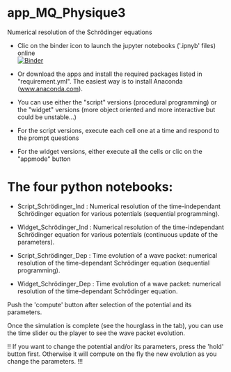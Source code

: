 # app_MQ_Physique3
Numerical resolution of the Schrödinger equations
- Clic on the binder icon to launch the jupyter notebooks ('.ipnyb' files) online  
[![Binder](https://mybinder.org/badge_logo.svg)](https://mybinder.org/v2/gh/ndardenne/app_MQ/master)

- Or download the apps and install the required packages listed in "requirement.yml". The easiest way is to install Anaconda (www.anaconda.com).

- You can use either the "script" versions (procedural programming) or the "widget" versions (more object oriented and more interactive but could be unstable...)

- For the script versions, execute each cell one at a time and respond to the prompt questions

- For the widget versions, either execute all the cells or clic on the "appmode" button

# The four python notebooks:

- Script_Schrödinger_Ind : 
 Numerical resolution of the time-independant Schrödinger equation for various potentials (sequential programming).

- Widget_Schrödinger_Ind : 
 Numerical resolution of the time-independant Schrödinger equation for various potentials (continuous update of the parameters).

- Script_Schrödinger_Dep :
 Time evolution of a wave packet: numerical resolution of the time-dependant Schrödinger equation (sequential programming).

- Widget_Schrödinger_Dep :
 Time evolution of a wave packet: numerical resolution of the time-dependant Schrödinger equation.
 
 Push the 'compute' button after selection of the potential and its parameters.
 
 Once the simulation is complete (see the hourglass in the tab), you can use the time slider ou the player to see the wave packet evolution.
 
 !! If you want to change the potential and/or its parameters, press the 'hold' button first. Otherwise it will compute on the fly the new evolution as you change the parameters. !!!
